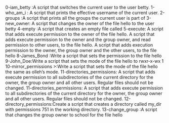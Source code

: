 0-iam_betty :A script that switches the current user to the user betty.
1-who_am_i : A  script that prints the effective username of the current user.
2-groups :A script that prints all the groups the current user is part of
3-new_owner: A script that changes the owner of the file hello to the user betty
 4-empty :A script that creates an empty file called
 5-execute: A script that adds execute permission to the owner of the file hello.
A script that adds execute permission to the owner and the group owner, and read permission to other users, to the file hello.
A script that adds execution permission to the owner, the group owner and the other users, to the file hello
8-James_Bond :Write a script that sets the permission to the file hello 
9-John_Doe:Write a script that sets the mode of the file hello to rwxr-x-wx 1
10-mirror_permissions >:Write a script that sets the mode of the file hello the same as olleh’s mode.
11-directories_permissions: A script that adds execute permission to all subdirectories of the current directory for the owner, the group owner and all other users. Regular files should not be changed.
11-directories_permissions: A script that adds execute permission to all subdirectories of the current directory for the owner, the group owner and all other users. Regular files should not be changed.
12-directory_permissions:Create a script that creates a directory called my_dir with permissions 751 in the working directory.
13-change_group :A script that changes the group owner to school for the file hello
